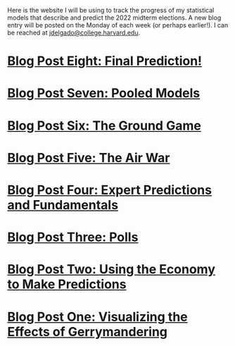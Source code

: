 Here is the website I will be using to track the progress of my statistical models that describe and predict the 2022 midterm elections. A new blog entry will be posted on the Monday of each week (or perhaps earlier!). I can be reached at [jdelgado@college.harvard.edu](jdelgado@college.harvard.edu). 

# [Blog Post Eight: Final Prediction!](blogs/blog8/Blog-Eight.md)

# [Blog Post Seven: Pooled Models](blogs/blog7/Blog-Seven.md)

# [Blog Post Six: The Ground Game](blogs/blog6/Blog-Six.md)

# [Blog Post Five: The Air War](blogs/blog5/Blog-Five.md)

# [Blog Post Four: Expert Predictions and Fundamentals](blogs/blog4/Blog-Four.md)

# [Blog Post Three: Polls](blogs/blog3/Blog-Three.md)

# [Blog Post Two: Using the Economy to Make Predictions](blogs/blog2/Blog-Two.md)

# [Blog Post One: Visualizing the Effects of Gerrymandering](blogs/blog1/Blog-One.md)
